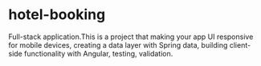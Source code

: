 # hotel-booking



 Full-stack application.This is a project that making your app UI responsive for mobile devices, creating a data layer with Spring data, building client-side functionality with Angular, testing, validation.

